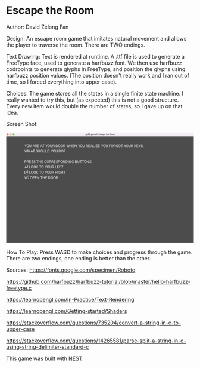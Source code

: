 # Escape the Room

Author: David Zelong Fan

Design: An escape room game that imitates natural movement and allows the player to traverse the room. There are TWO endings.

Text Drawing: Text is rendered at runtime. A .ttf file is used to generate a FreeType face, used to generate a harfbuzz font. We then use harfbuzz codrpoints to generate glyphs in FreeType, and position the glyphs using harfbuzz position values. (The position doesn't really work and I ran out of time, so I forced everything into upper case).

Choices: The game stores all the states in a single finite state machine. I really wanted to try this, but (as expected) this is not a good structure. Every new item would double the number of states, so I gave up on that idea.

Screen Shot:

![Screen Shot](screenshot.png)

How To Play:
Press WASD to make choices and progress through the game. There are two endings, one ending is better than the other.


Sources: 
https://fonts.google.com/specimen/Roboto

https://github.com/harfbuzz/harfbuzz-tutorial/blob/master/hello-harfbuzz-freetype.c

https://learnopengl.com/In-Practice/Text-Rendering

https://learnopengl.com/Getting-started/Shaders

https://stackoverflow.com/questions/735204/convert-a-string-in-c-to-upper-case

https://stackoverflow.com/questions/14265581/parse-split-a-string-in-c-using-string-delimiter-standard-c

This game was built with [NEST](NEST.md).

